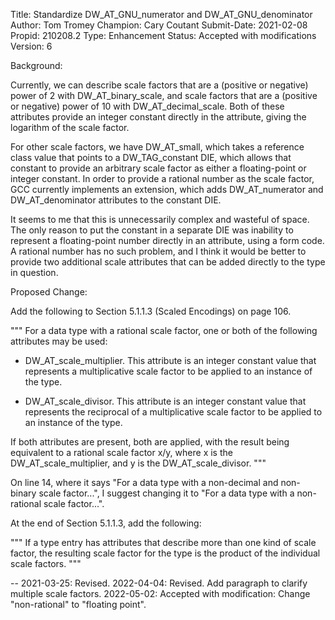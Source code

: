 Title:       Standardize DW_AT_GNU_numerator and DW_AT_GNU_denominator
Author:      Tom Tromey
Champion:    Cary Coutant
Submit-Date: 2021-02-08
Propid:      210208.2
Type:        Enhancement
Status:      Accepted with modifications
Version:     6

Background:

Currently, we can describe scale factors that are a (positive or
negative) power of 2 with DW_AT_binary_scale, and scale factors that
are a (positive or negative) power of 10 with DW_AT_decimal_scale.
Both of these attributes provide an integer constant directly in the
attribute, giving the logarithm of the scale factor.

For other scale factors, we have DW_AT_small, which takes a reference
class value that points to a DW_TAG_constant DIE, which allows that
constant to provide an arbitrary scale factor as either a
floating-point or integer constant. In order to provide a rational
number as the scale factor, GCC currently implements an extension,
which adds DW_AT_numerator and DW_AT_denominator attributes
to the constant DIE.

It seems to me that this is unnecessarily complex and wasteful of
space. The only reason to put the constant in a separate DIE was
inability to represent a floating-point number directly in an
attribute, using a form code. A rational number has no such problem,
and I think it would be better to provide two additional scale
attributes that can be added directly to the type in question.

Proposed Change:

Add the following to Section 5.1.1.3 (Scaled Encodings)
on page 106.

"""
For a data type with a rational scale factor, one or both of the
following attributes may be used:

- DW_AT_scale_multiplier. This attribute is an integer constant value
that represents a multiplicative scale factor to be applied to an
instance of the type.

- DW_AT_scale_divisor. This attribute is an integer constant value
that represents the reciprocal of a multiplicative scale factor to be
applied to an instance of the type.

If both attributes are present, both are applied, with the result
being equivalent to a rational scale factor x/y, where x is the
DW_AT_scale_multiplier, and y is the DW_AT_scale_divisor.
"""

On line 14, where it says "For a data type with a non-decimal and
non-binary scale factor...", I suggest changing it to "For a data type
with a non-rational scale factor...".

At the end of Section 5.1.1.3, add the following:

"""
If a type entry has attributes that describe more than one kind of scale
factor, the resulting scale factor for the type is the product of the
individual scale factors.
"""

--
2021-03-25:  Revised.
2022-04-04:  Revised.  Add paragraph to clarify multiple scale factors.
2022-05-02:  Accepted with modification: Change "non-rational" to 
  "floating point".
